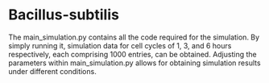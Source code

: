 # Bacillus-subtilis
The main_simulation.py contains all the code required for the simulation. By simply running it, simulation data for cell cycles of 1, 3, and 6 hours respectively, each comprising 1000 entries, can be obtained. Adjusting the parameters within main_simulation.py allows for obtaining simulation results under different conditions.
